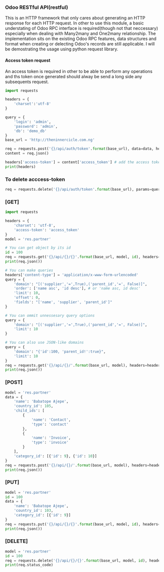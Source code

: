 ### Odoo RESTful API(restful)

This is an HTTP framework that only cares about generating an HTTP response for each HTTP
request. 
In other to use this module, a basic understating of Odoo RPC interface is required(though not that neccessary) especially when dealing with Many2many and One2many relationship. The implementation sits on the existing Odoo RPC features, data structures  and format when creating or delecting Odoo's records are still applicable. I will be demostrating the usage using python request library.

#### Access token request
An access token is required in other to be able to perform any operations and ths token once generated should alway be send a long side any subsequents request.
```python
import requests

headers = {
    'charset':'utf-8'
}

query = {
    'login': 'admin',
    'password': 'admin',
    'db': 'demo_db'
}
base_url = 'http://theninnercicle.com.ng'

req = requests.post('{}/api/auth/token'.format(base_url), data=data, headers=headers)
content = req.json()

headers['access-token'] = content['access_token'] # add the access token to the header
print(headers)
```
### To delete acccess-token

```python
req = requests.delete('{}/api/auth/token'.format(base_url), params=query, headers=headers)
```
### [GET]
```python
import requests

headers = {
    'charset': 'utf-8',
    'access-token': 'access_token'
}
model = 'res.partner'

# You can get object by its id
id = 100
req = requests.get('{}/api/{}/{}'.format(base_url, model, id), headers=headers)
print(req.json())

# You can make queries
headers['content-type'] = 'application/x-www-form-urlencoded'
query = {
    'domain': "[('supplier','=',True),('parent_id','=', False)]",
    'order': ['name asc', 'id desc'], # or 'name asc, id desc'
    'limit': 10,
    'offset': 0,
    'fields': "['name', 'supplier', 'parent_id']"
}

# You can ommit unnessesary query options
query = {
    'domain': "[('supplier','=',True),('parent_id','=', False)]",
    'limit': 10
}

# You can also use JSON-like domains
query = {
    'domain': "{'id':100, 'parent_id!':true}",
    'limit': 10
}
req = requests.get('{}/api/{}/'.format(base_url, model), headers=headers, params=query)
print(req.json())
```
### [POST]
```python
model = 'res.partner'
data = {
    'name': 'Babatope Ajepe',
    'country_id': 105,
    'child_ids': [
        {
            'name': 'Contact',
            'type': 'contact'
        },
        {
            'name': 'Invoice',
            'type': 'invoice'
        }
    ],
    'category_id': [{'id': 9}, {'id': 10}]
}
req = requests.post('{}/api/{}/'.format(base_url, model), headers=headers, data=data)
print(req.json())
```

### [PUT]
```python
model = 'res.partner'
id = 100
data = {
    'name': 'Babatope Ajepe',
    'country_id': 103,
    'category_id': [{'id': 9}]
}
req = requests.put('{}/api/{}/{}'.format(base_url, model, id), headers=headers, data=data)
print(req.json())
```

### [DELETE]
```python
model = 'res.partner'
id = 100
req = requests.delete('{}/api/{}/{}'.format(base_url, model, id), headers=headers)
print(req.status_code)
```
